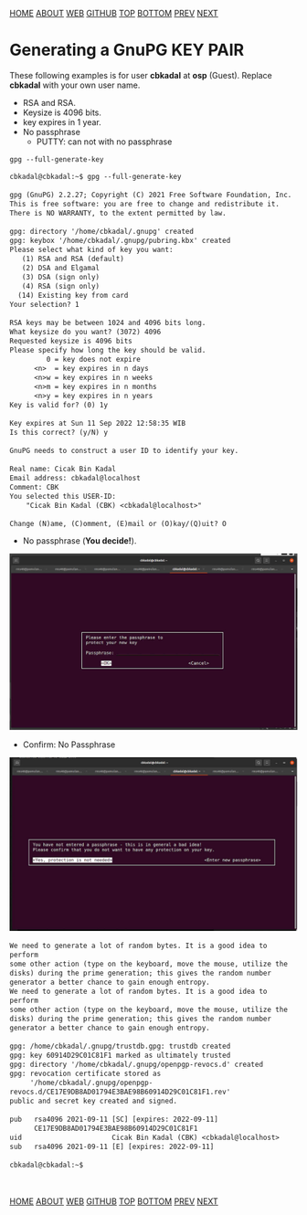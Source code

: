 ---
---
[HOME](index.md)
[ABOUT](README.md)
[WEB](https://osp4diss.vlsm.org/)
[GITHUB](https://github.com/os2xx/osp4diss)
[TOP](#)
[BOTTOM](#endofpage)
[PREV](W02-02.md)
[NEXT](W02-04.md)

# Generating a GnuPG KEY PAIR

These following examples is for user **cbkadal** at **osp** (Guest).
Replace **cbkadal** with your own user name.

* RSA and RSA.
* Keysize is 4096 bits.
* key expires in 1 year.
* No passphrase
  * PUTTY: can not with no passphrase

```
gpg --full-generate-key

```

```
cbkadal@cbkadal:~$ gpg --full-generate-key

gpg (GnuPG) 2.2.27; Copyright (C) 2021 Free Software Foundation, Inc.
This is free software: you are free to change and redistribute it.
There is NO WARRANTY, to the extent permitted by law.

gpg: directory '/home/cbkadal/.gnupg' created
gpg: keybox '/home/cbkadal/.gnupg/pubring.kbx' created
Please select what kind of key you want:
   (1) RSA and RSA (default)
   (2) DSA and Elgamal
   (3) DSA (sign only)
   (4) RSA (sign only)
  (14) Existing key from card
Your selection? 1

RSA keys may be between 1024 and 4096 bits long.
What keysize do you want? (3072) 4096
Requested keysize is 4096 bits
Please specify how long the key should be valid.
         0 = key does not expire
      <n>  = key expires in n days
      <n>w = key expires in n weeks
      <n>m = key expires in n months
      <n>y = key expires in n years
Key is valid for? (0) 1y

Key expires at Sun 11 Sep 2022 12:58:35 WIB
Is this correct? (y/N) y

GnuPG needs to construct a user ID to identify your key.

Real name: Cicak Bin Kadal
Email address: cbkadal@localhost
Comment: CBK
You selected this USER-ID:
    "Cicak Bin Kadal (CBK) <cbkadal@localhost>"

Change (N)ame, (C)omment, (E)mail or (O)kay/(Q)uit? O

```

* No passphrase (**You decide!**).

<img src="pictures/Y2-00.jpg"  width="960">

* Confirm: No Passphrase

<img src="pictures/Y2-01.jpg"  width="960">

```
We need to generate a lot of random bytes. It is a good idea to perform
some other action (type on the keyboard, move the mouse, utilize the
disks) during the prime generation; this gives the random number
generator a better chance to gain enough entropy.
We need to generate a lot of random bytes. It is a good idea to perform
some other action (type on the keyboard, move the mouse, utilize the
disks) during the prime generation; this gives the random number
generator a better chance to gain enough entropy.

gpg: /home/cbkadal/.gnupg/trustdb.gpg: trustdb created
gpg: key 60914D29C01C81F1 marked as ultimately trusted
gpg: directory '/home/cbkadal/.gnupg/openpgp-revocs.d' created
gpg: revocation certificate stored as 
     '/home/cbkadal/.gnupg/openpgp-revocs.d/CE17E9DB8AD01794E3BAE98B60914D29C01C81F1.rev'
public and secret key created and signed.

pub   rsa4096 2021-09-11 [SC] [expires: 2022-09-11]
      CE17E9DB8AD01794E3BAE98B60914D29C01C81F1
uid                      Cicak Bin Kadal (CBK) <cbkadal@localhost>
sub   rsa4096 2021-09-11 [E] [expires: 2022-09-11]

cbkadal@cbkadal:~$

```

<br id="endofpage"><br>
[HOME](index.md)
[ABOUT](README.md)
[WEB](https://osp4diss.vlsm.org/)
[GITHUB](https://github.com/os2xx/osp4diss)
[TOP](#)
[BOTTOM](#endofpage)
[PREV](W02-02.md)
[NEXT](W02-04.md)
<br>

